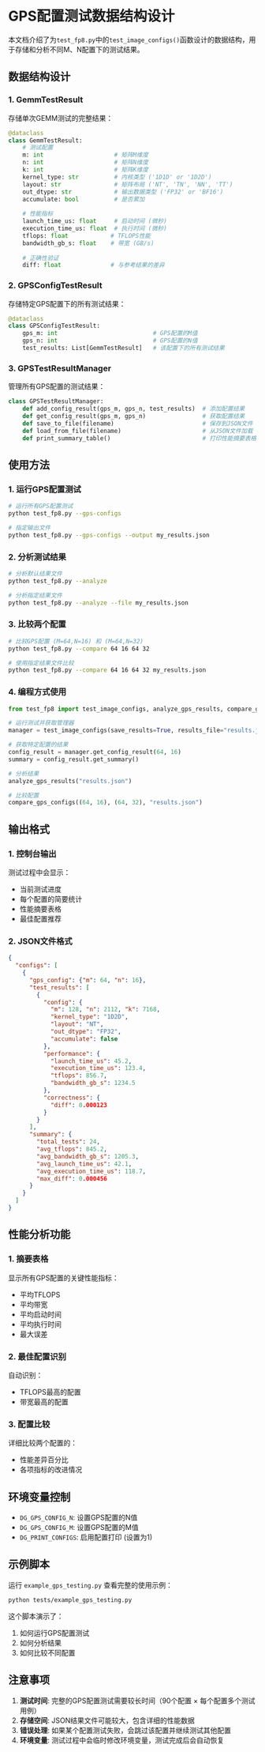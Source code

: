 # GPS配置测试数据结构设计

本文档介绍了为`test_fp8.py`中的`test_image_configs()`函数设计的数据结构，用于存储和分析不同M、N配置下的测试结果。

## 数据结构设计

### 1. GemmTestResult
存储单次GEMM测试的完整结果：

```python
@dataclass
class GemmTestResult:
    # 测试配置
    m: int                    # 矩阵M维度
    n: int                    # 矩阵N维度  
    k: int                    # 矩阵K维度
    kernel_type: str          # 内核类型 ('1D1D' or '1D2D')
    layout: str               # 矩阵布局 ('NT', 'TN', 'NN', 'TT')
    out_dtype: str            # 输出数据类型 ('FP32' or 'BF16')
    accumulate: bool          # 是否累加
    
    # 性能指标
    launch_time_us: float     # 启动时间 (微秒)
    execution_time_us: float  # 执行时间 (微秒)
    tflops: float            # TFLOPS性能
    bandwidth_gb_s: float    # 带宽 (GB/s)
    
    # 正确性验证
    diff: float              # 与参考结果的差异
```

### 2. GPSConfigTestResult
存储特定GPS配置下的所有测试结果：

```python
@dataclass
class GPSConfigTestResult:
    gps_m: int                           # GPS配置的M值
    gps_n: int                           # GPS配置的N值
    test_results: List[GemmTestResult]   # 该配置下的所有测试结果
```

### 3. GPSTestResultManager
管理所有GPS配置的测试结果：

```python
class GPSTestResultManager:
    def add_config_result(gps_m, gps_n, test_results)  # 添加配置结果
    def get_config_result(gps_m, gps_n)                # 获取配置结果
    def save_to_file(filename)                         # 保存到JSON文件
    def load_from_file(filename)                       # 从JSON文件加载
    def print_summary_table()                          # 打印性能摘要表格
```

## 使用方法

### 1. 运行GPS配置测试

```bash
# 运行所有GPS配置测试
python test_fp8.py --gps-configs

# 指定输出文件
python test_fp8.py --gps-configs --output my_results.json
```

### 2. 分析测试结果

```bash
# 分析默认结果文件
python test_fp8.py --analyze

# 分析指定结果文件
python test_fp8.py --analyze --file my_results.json
```

### 3. 比较两个配置

```bash
# 比较GPS配置 (M=64,N=16) 和 (M=64,N=32)
python test_fp8.py --compare 64 16 64 32

# 使用指定结果文件比较
python test_fp8.py --compare 64 16 64 32 my_results.json
```

### 4. 编程方式使用

```python
from test_fp8 import test_image_configs, analyze_gps_results, compare_gps_configs

# 运行测试并获取管理器
manager = test_image_configs(save_results=True, results_file="results.json")

# 获取特定配置的结果
config_result = manager.get_config_result(64, 16)
summary = config_result.get_summary()

# 分析结果
analyze_gps_results("results.json")

# 比较配置
compare_gps_configs((64, 16), (64, 32), "results.json")
```

## 输出格式

### 1. 控制台输出
测试过程中会显示：
- 当前测试进度
- 每个配置的简要统计
- 性能摘要表格
- 最佳配置推荐

### 2. JSON文件格式
```json
{
  "configs": [
    {
      "gps_config": {"m": 64, "n": 16},
      "test_results": [
        {
          "config": {
            "m": 128, "n": 2112, "k": 7168,
            "kernel_type": "1D2D",
            "layout": "NT",
            "out_dtype": "FP32",
            "accumulate": false
          },
          "performance": {
            "launch_time_us": 45.2,
            "execution_time_us": 123.4,
            "tflops": 856.7,
            "bandwidth_gb_s": 1234.5
          },
          "correctness": {
            "diff": 0.000123
          }
        }
      ],
      "summary": {
        "total_tests": 24,
        "avg_tflops": 845.2,
        "avg_bandwidth_gb_s": 1205.3,
        "avg_launch_time_us": 42.1,
        "avg_execution_time_us": 118.7,
        "max_diff": 0.000456
      }
    }
  ]
}
```

## 性能分析功能

### 1. 摘要表格
显示所有GPS配置的关键性能指标：
- 平均TFLOPS
- 平均带宽
- 平均启动时间
- 平均执行时间
- 最大误差

### 2. 最佳配置识别
自动识别：
- TFLOPS最高的配置
- 带宽最高的配置

### 3. 配置比较
详细比较两个配置的：
- 性能差异百分比
- 各项指标的改进情况

## 环境变量控制

- `DG_GPS_CONFIG_N`: 设置GPS配置的N值
- `DG_GPS_CONFIG_M`: 设置GPS配置的M值  
- `DG_PRINT_CONFIGS`: 启用配置打印 (设置为1)

## 示例脚本

运行 `example_gps_testing.py` 查看完整的使用示例：

```bash
python tests/example_gps_testing.py
```

这个脚本演示了：
1. 如何运行GPS配置测试
2. 如何分析结果
3. 如何比较不同配置

## 注意事项

1. **测试时间**: 完整的GPS配置测试需要较长时间（90个配置 × 每个配置多个测试用例）
2. **存储空间**: JSON结果文件可能较大，包含详细的性能数据
3. **错误处理**: 如果某个配置测试失败，会跳过该配置并继续测试其他配置
4. **环境变量**: 测试过程中会临时修改环境变量，测试完成后会自动恢复